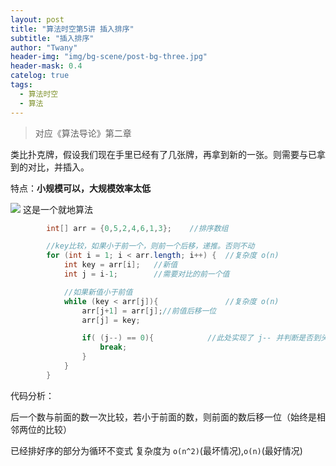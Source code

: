 ```yaml
---
layout: post
title: "算法时空第5讲 插入排序"
subtitle: "插入排序"
author: "Twany"
header-img: "img/bg-scene/post-bg-three.jpg"
header-mask: 0.4
catelog: true
tags:
  - 算法时空
  - 算法
---
```


> 对应《算法导论》第二章

类比扑克牌，假设我们现在手里已经有了几张牌，再拿到新的一张。则需要与已拿到的对比，并插入。

特点：**小规模可以，大规模效率太低**

![](https://i.loli.net/2019/07/10/5d2558b216bd732212.png)
这是一个就地算法

```java
        int[] arr = {0,5,2,4,6,1,3};    //排序数组

        //key比较，如果小于前一个，则前一个后移，递推。否则不动
        for (int i = 1; i < arr.length; i++) {  //复杂度 o(n)
            int key = arr[i];   //新值
            int j = i-1;        //需要对比的前一个值

            //如果新值小于前值
            while (key < arr[j]){               //复杂度 o(n)
                arr[j+1] = arr[j];//前值后移一位
                arr[j] = key;

                if( (j--) == 0){            //此处实现了 j-- 并判断是否到头
                    break;
                }
            }
        }
```

代码分析：

后一个数与前面的数一次比较，若小于前面的数，则前面的数后移一位（始终是相邻两位的比较）

已经排好序的部分为循环不变式
复杂度为 ```o(n^2)```(最坏情况),```o(n)```(最好情况)